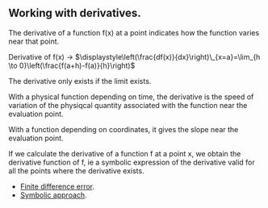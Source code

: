 ## Working with derivatives.

The derivative of a function f(x) at a point indicates how the function varies near that point.

Derivative of f(x) -> $\displaystyle\left(\frac{df(x)}{dx}\right)\_{x=a}=\lim_{h \to 0}\left(\frac{f(a+h)-f(a)}{h}\right)$

The derivative only exists if the limit exists.

With a physical function depending on time, the derivative is the speed of variation of the physiqcal quantity associated with the function near the evaluation point.

With a function depending on coordinates, it gives the slope near the evaluation point.

If we calculate the derivative of a function f at a point x, we obtain the derivative function of f, ie a symbolic expression of the derivative valid for all the points where the derivative exists.

- [Finite difference error](err_der_geo.py).
- [Symbolic approach](der_sympy.py).

